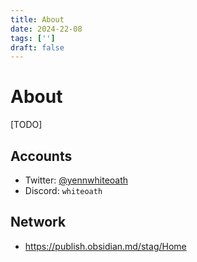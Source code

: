 ```yaml
---
title: About
date: 2024-22-08
tags: ['']
draft: false
---
```


# About
[TODO]

## Accounts
- Twitter: [@yennwhiteoath](https://x.com/yennwhiteoath)
- Discord: `whiteoath`

## Network
- https://publish.obsidian.md/stag/Home